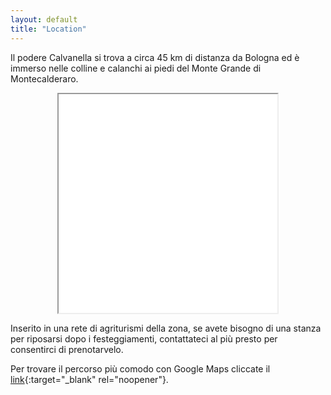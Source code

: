 ```yaml
---
layout: default
title: "Location"
---
```


<p>Il podere Calvanella si trova a circa 45 km di distanza da Bologna ed è immerso nelle colline e calanchi ai piedi del Monte Grande di Montecalderaro.</p>
<center>
  <iframe src="Maps_1.html" width="350" height="350"></iframe>
</center>

<p>Inserito in una rete di agriturismi della zona, se avete bisogno di una stanza per riposarsi dopo i festeggiamenti, contattateci al più presto per consentirci di prenotarvelo.</p>


Per trovare il percorso più comodo con Google Maps cliccate il  
[link](http://www.google.com/maps/dir//Location,+B%26B+Podere+Calvanella,+Via+Calvanella,+7,+40050+San+Clemente+BO/@44.3288217,11.4558067,13z/data=!4m9!4m8!1m0!1m5!1m1!1s0x132b2e597ff5669d:0xb4d40a1e6a6ae75d!2m2!1d11.4821703!2d44.3288641!3e0){:target="_blank" rel="noopener"}.
